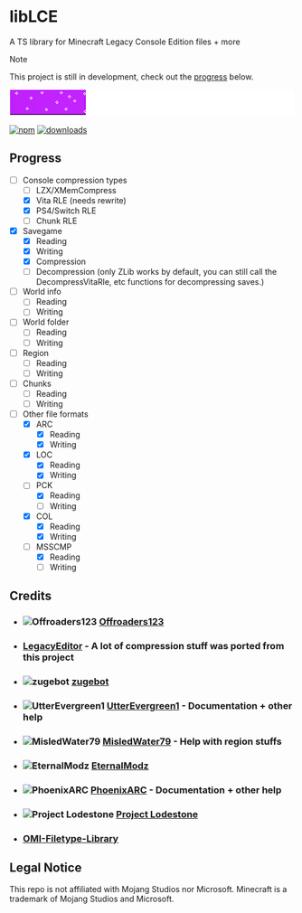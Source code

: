 # libLCE

A TS library for Minecraft Legacy Console Edition files + more 

> [!NOTE]
> This project is still in development, check out the [progress](#progress) below.

![Progress bar](/assets/cur_progress.png)

[![npm](https://img.shields.io/npm/v/liblce.svg)](https://www.npmjs.com/package/liblce)
[![downloads](https://img.shields.io/npm/dm/liblce.svg)](https://www.npmjs.com/package/liblce)

## Progress

- [ ] Console compression types
  - [ ] LZX/XMemCompress
  - [X] Vita RLE (needs rewrite)
  - [X] PS4/Switch RLE
  - [ ] Chunk RLE 
- [x] Savegame
  - [X] Reading
  - [X] Writing
  - [X] Compression
  - [ ] Decompression (only ZLib works by default, you can still call the DecompressVitaRle, etc functions for decompressing saves.) 
- [ ] World info
  - [ ] Reading
  - [ ] Writing
- [ ] World folder
  - [ ] Reading
  - [ ] Writing
- [ ] Region
  - [ ] Reading
  - [ ] Writing
- [ ] Chunks
  - [ ] Reading
  - [ ] Writing
- [ ] Other file formats
  - [X] ARC
    - [X] Reading
    - [X] Writing
  - [X] LOC
    - [X] Reading
    - [X] Writing
  - [ ] PCK
    - [X] Reading
    - [ ] Writing
  - [X] COL
    - [X] Reading
    - [X] Writing
  - [ ] MSSCMP
    - [X] Reading
    - [ ] Writing
  
## Credits

- ### ![Offroaders123](https://avatars.githubusercontent.com/Offroaders123?size=32) [Offroaders123](https://github.com/offroaders123)
- ### [LegacyEditor](https://github.com/zugebot/LegacyEditor) - A lot of compression stuff was ported from this project
- ### ![zugebot](https://avatars.githubusercontent.com/zugebot?size=32) [zugebot](https://github.com/zugebot)
- ### ![UtterEvergreen1](https://avatars.githubusercontent.com/UtterEvergreen1?size=32) [UtterEvergreen1](https://github.com/UtterEvergreen1) - Documentation + other help
- ### ![MisledWater79](https://avatars.githubusercontent.com/MisledWater79?size=32) [MisledWater79](https://github.com/MisledWater79) - Help with region stuffs
- ### ![EternalModz](https://avatars.githubusercontent.com/EternalModz?size=32) [EternalModz](https://github.com/EternalModz)
- ### ![PhoenixARC](https://avatars.githubusercontent.com/PhoenixARC?size=32) [PhoenixARC](https://github.com/PhoenixARC) - Documentation + other help
- ### ![Project Lodestone](https://avatars.githubusercontent.com/Team-Lodestone?size=32) [Project Lodestone](https://github.com/Team-Lodestone)
- ### [OMI-Filetype-Library](https://github.com/PhoenixARC/OMI-Filetype-Library)

## Legal Notice

This repo is not affiliated with Mojang Studios nor Microsoft. Minecraft is a trademark of Mojang Studios and Microsoft.
